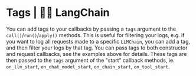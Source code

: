 # Tags | 🦜️🔗 LangChain
You can add tags to your callbacks by passing a `tags` argument to the `call()`/`run()`/`apply()` methods. This is useful for filtering your logs, e.g. if you want to log all requests made to a specific `LLMChain`, you can add a tag, and then filter your logs by that tag. You can pass tags to both constructor and request callbacks, see the examples above for details. These tags are then passed to the `tags` argument of the "start" callback methods, ie. `on_llm_start`, `on_chat_model_start`, `on_chain_start`, `on_tool_start`.
